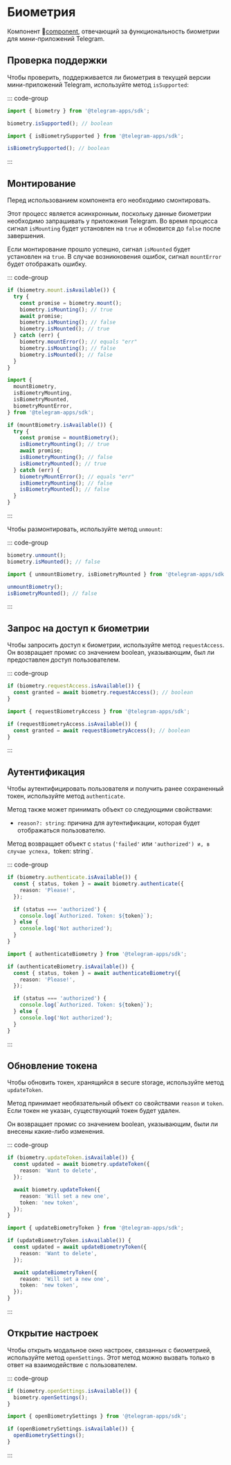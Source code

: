 # Биометрия

Компонент 💠[component](../scopes.md), отвечающий за функциональность биометрии для мини-приложений Telegram.

## Проверка поддержки

Чтобы проверить, поддерживается ли биометрия в текущей версии мини-приложений Telegram, используйте метод `isSupported`:

::: code-group

```ts [Variable]
import { biometry } from '@telegram-apps/sdk';

biometry.isSupported(); // boolean
```

```ts [Functions]
import { isBiometrySupported } from '@telegram-apps/sdk';

isBiometrySupported(); // boolean
```

:::

## Монтирование

Перед использованием компонента его необходимо смонтировать.

Этот процесс является асинхронным, поскольку данные биометрии необходимо запрашивать у приложения Telegram.
Во время процесса сигнал `isMounting` будет установлен на `true` и обновится до `false` после
завершения.

Если монтирование прошло успешно, сигнал `isMounted` будет установлен на `true`. В случае возникновения ошибок,
сигнал `mountError` будет отображать ошибку.

::: code-group

```ts [Variable]
if (biometry.mount.isAvailable()) {
  try {
    const promise = biometry.mount();
    biometry.isMounting(); // true
    await promise;
    biometry.isMounting(); // false
    biometry.isMounted(); // true
  } catch (err) {
    biometry.mountError(); // equals "err"
    biometry.isMounting(); // false
    biometry.isMounted(); // false
  }
}
```

```ts [Functions]
import {
  mountBiometry,
  isBiometryMounting,
  isBiometryMounted,
  biometryMountError,
} from '@telegram-apps/sdk';

if (mountBiometry.isAvailable()) {
  try {
    const promise = mountBiometry();
    isBiometryMounting(); // true
    await promise;
    isBiometryMounting(); // false
    isBiometryMounted(); // true
  } catch (err) {
    biometryMountError(); // equals "err"
    isBiometryMounting(); // false
    isBiometryMounted(); // false
  }
}
```

:::

Чтобы размонтировать, используйте метод `unmount`:

::: code-group

```ts [Variable]
biometry.unmount();
biometry.isMounted(); // false
```

```ts [Functions]
import { unmountBiometry, isBiometryMounted } from '@telegram-apps/sdk';

unmountBiometry();
isBiometryMounted(); // false
```

:::

## Запрос на доступ к биометрии

Чтобы запросить доступ к биометрии, используйте метод `requestAccess`. Он возвращает промис со значением boolean, указывающим, был ли предоставлен доступ пользователем.

::: code-group

```ts [Variable]
if (biometry.requestAccess.isAvailable()) {
  const granted = await biometry.requestAccess(); // boolean
}
```

```ts [Functions]
import { requestBiometryAccess } from '@telegram-apps/sdk';

if (requestBiometryAccess.isAvailable()) {
  const granted = await requestBiometryAccess(); // boolean
}
```

:::

## Аутентификация

Чтобы аутентифицировать пользователя и получить ранее сохраненный токен, используйте метод `authenticate`.

Метод также может принимать объект со следующими свойствами:

- `reason?: string`: причина для аутентификации, которая будет отображаться пользователю.

Метод возвращает объект с `status` (`'failed'` или `'authorized') и, в случае успеха,
`token: string\`.

::: code-group

```ts [Variable]
if (biometry.authenticate.isAvailable()) {
  const { status, token } = await biometry.authenticate({
    reason: 'Please!',
  });

  if (status === 'authorized') {
    console.log(`Authorized. Token: ${token}`);
  } else {
    console.log('Not authorized');
  }
}
```

```ts [Functions]
import { authenticateBiometry } from '@telegram-apps/sdk';

if (authenticateBiometry.isAvailable()) {
  const { status, token } = await authenticateBiometry({
    reason: 'Please!',
  });

  if (status === 'authorized') {
    console.log(`Authorized. Token: ${token}`);
  } else {
    console.log('Not authorized');
  }
}
```

:::

## Обновление токена

Чтобы обновить токен, хранящийся в secure storage, используйте метод `updateToken`.

Метод принимает необязательный объект со свойствами `reason` и `token`. Если токен не указан, существующий токен будет удален.

Он возвращает промис со значением boolean, указывающим, были ли внесены какие-либо изменения.

::: code-group

```ts [Variable]
if (biometry.updateToken.isAvailable()) {
  const updated = await biometry.updateToken({
    reason: 'Want to delete',
  });

  await biometry.updateToken({
    reason: 'Will set a new one',
    token: 'new token',
  });
}
```

```ts [Functions]
import { updateBiometryToken } from '@telegram-apps/sdk';

if (updateBiometryToken.isAvailable()) {
  const updated = await updateBiometryToken({
    reason: 'Want to delete',
  });

  await updateBiometryToken({
    reason: 'Will set a new one',
    token: 'new token',
  });
}
```

:::

## Открытие настроек

Чтобы открыть модальное окно настроек, связанных с биометрией, используйте метод `openSettings`. Этот метод можно вызвать только
в ответ на взаимодействие с пользователем.

::: code-group

```ts [Variable]
if (biometry.openSettings.isAvailable()) {
  biometry.openSettings();
}
```

```ts [Functions]
import { openBiometrySettings } from '@telegram-apps/sdk';

if (openBiometrySettings.isAvailable()) {
  openBiometrySettings();
}
```

:::
